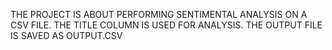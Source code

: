 THE PROJECT IS ABOUT PERFORMING SENTIMENTAL ANALYSIS ON A CSV FILE. THE TITLE COLUMN IS USED FOR ANALYSIS. THE OUTPUT FILE IS SAVED AS OUTPUT.CSV
